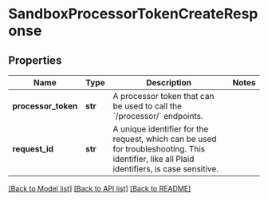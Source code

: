 # SandboxProcessorTokenCreateResponse

## Properties
Name | Type | Description | Notes
------------ | ------------- | ------------- | -------------
**processor_token** | **str** | A processor token that can be used to call the &#x60;/processor/&#x60; endpoints. | 
**request_id** | **str** | A unique identifier for the request, which can be used for troubleshooting. This identifier, like all Plaid identifiers, is case sensitive. | 

[[Back to Model list]](../README.md#documentation-for-models) [[Back to API list]](../README.md#documentation-for-api-endpoints) [[Back to README]](../README.md)


